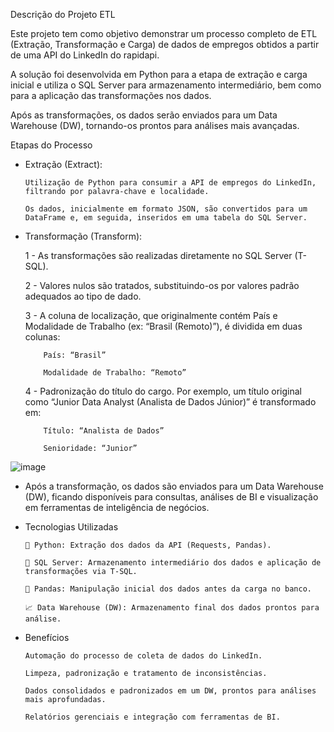 Descrição do Projeto ETL

Este projeto tem como objetivo demonstrar um processo completo de ETL (Extração, Transformação e Carga) de dados de empregos obtidos a partir de uma API do LinkedIn do rapidapi. 

A solução foi desenvolvida em Python para a etapa de extração e carga inicial e utiliza o SQL Server para armazenamento intermediário, bem como para a aplicação das transformações nos dados. 

Após as transformações, os dados serão enviados para um Data Warehouse (DW), tornando-os prontos para análises mais avançadas.

Etapas do Processo

- Extração (Extract):

      Utilização de Python para consumir a API de empregos do LinkedIn, filtrando por palavra-chave e localidade.
      
      Os dados, inicialmente em formato JSON, são convertidos para um DataFrame e, em seguida, inseridos em uma tabela do SQL Server.


- Transformação (Transform):

    1 - As transformações são realizadas diretamente no SQL Server (T-SQL).
    
    2 - Valores nulos são tratados, substituindo-os por valores padrão adequados ao tipo de dado.
    
    3 - A coluna de localização, que originalmente contém País e Modalidade de Trabalho (ex: “Brasil (Remoto)”), é dividida em duas colunas:
  
          País: “Brasil”
  
          Modalidade de Trabalho: “Remoto”

    4 - Padronização do título do cargo. Por exemplo, um título original como “Junior Data Analyst (Analista de Dados Júnior)” é transformado em:

          Título: “Analista de Dados”
          
          Senioridade: “Junior”

![image](https://github.com/user-attachments/assets/fbd0d6a7-ea0b-44de-a803-51867f32854c)

- Após a transformação, os dados são enviados para um Data Warehouse (DW), ficando disponíveis para consultas, análises de BI e visualização em ferramentas de inteligência de negócios.

- Tecnologias Utilizadas

      🐍 Python: Extração dos dados da API (Requests, Pandas).
      
      🎲 SQL Server: Armazenamento intermediário dos dados e aplicação de transformações via T-SQL.
      
      🐼 Pandas: Manipulação inicial dos dados antes da carga no banco.
      
      📈 Data Warehouse (DW): Armazenamento final dos dados prontos para análise.

- Benefícios
  
      Automação do processo de coleta de dados do LinkedIn.
  
      Limpeza, padronização e tratamento de inconsistências.
  
      Dados consolidados e padronizados em um DW, prontos para análises mais aprofundadas.

      Relatórios gerenciais e integração com ferramentas de BI.
